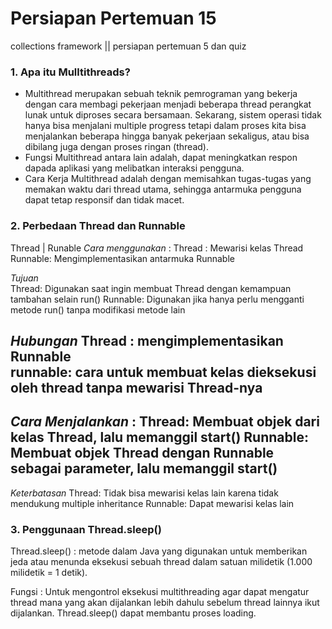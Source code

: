 # Persiapan Pertemuan 15
collections framework || persiapan pertemuan 5 dan quiz

### 1. Apa itu Mulltithreads?
- Multithread merupakan sebuah teknik pemrograman yang bekerja dengan cara membagi pekerjaan menjadi beberapa thread perangkat lunak untuk diproses secara bersamaan. Sekarang, sistem operasi tidak hanya bisa menjalani multiple progress tetapi dalam proses kita bisa menjalankan beberapa hingga banyak pekerjaan sekaligus, atau bisa dibilang juga dengan proses ringan (thread).
- Fungsi Multithread antara lain adalah, dapat meningkatkan respon dapada aplikasi yang melibatkan interaksi pengguna.
- Cara Kerja Multithread adalah dengan memisahkan tugas-tugas yang memakan waktu dari thread utama, sehingga antarmuka pengguna dapat tetap responsif dan tidak macet.

### 2. Perbedaan Thread dan Runnable
Thread | Runable
*Cara menggunakan* :
Thread : Mewarisi kelas Thread 
Runnable: Mengimplementasikan antarmuka Runnable

*Tujuan*	
Thread: Digunakan saat ingin membuat Thread dengan kemampuan tambahan selain run() 
Runnable: Digunakan jika hanya perlu mengganti metode run() tanpa modifikasi metode lain

*Hubungan*
Thread : mengimplementasikan Runnable	
runnable: cara untuk membuat kelas dieksekusi oleh thread tanpa mewarisi Thread-nya
--------------------------------------------------------------------------------------------------------------------------------------------------------------
*Cara Menjalankan*	: 
Thread: Membuat objek dari kelas Thread, lalu memanggil start() 
Runnable: Membuat objek Thread dengan Runnable sebagai parameter, lalu memanggil start()
----------------------------------------------------------------------------------------------------------------------------------
*Keterbatasan* 
Thread: Tidak bisa mewarisi kelas lain karena tidak mendukung multiple inheritance 
Runnable: Dapat mewarisi kelas lain 


### 3. Penggunaan Thread.sleep()
Thread.sleep() : metode dalam Java yang digunakan untuk memberikan jeda atau menunda eksekusi sebuah thread dalam satuan milidetik (1.000 milidetik = 1 detik).

Fungsi : Untuk mengontrol eksekusi multithreading agar dapat mengatur thread mana yang akan dijalankan lebih dahulu sebelum thread lainnya ikut dijalankan. 
Thread.sleep() dapat membantu proses loading.
